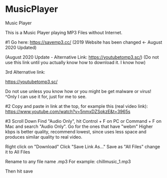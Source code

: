 # MusicPlayer
Music Player

This is a Music Player playing MP3 Files without Internet.

#1
Go here: https://savemp3.cc/ (2019 Website has been changed <- August 2020 Updated)

(August 2020 Update - Alternative Link: https://youtubetomp3.sc/)
(Do not use this link until you actually know how to download it. I know how)

3rd Alternative link:

https://youtubetomp3.sc/

Do not use unless you know how or you might be get malware or virus! 
^Only I can use it for, just for me to see.

#2
Copy and paste in link at the top, for example this (real video link):
https://www.youtube.com/watch?v=5nmxDZSokzE&t=3965s

#3
Scroll Down Find "Audio Only", hit Control + F on PC or Command + F on Mac and search "Audio Only".
Go for the ones that have "webm"
Higher kbps is better quality, recommend lowest, since uses less space and produces similar quality to real video.

Right click on "Download"
Click "Save Link As..."
Save as "All Files" change it to All Files

Rename to any file name .mp3
For example: chillmusic_1.mp3

Then hit save






